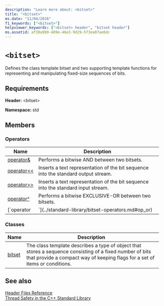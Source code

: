 ```yaml
---
description: "Learn more about: <bitset>"
title: "<bitset>"
ms.date: "11/04/2016"
f1_keywords: ["<bitset>"]
helpviewer_keywords: ["<bitset> header", "bitset header"]
ms.assetid: af30a9b9-489e-46e3-9d29-5f3ea07ae6dc
---
```

# `<bitset>`

Defines the class template bitset and two supporting template functions for representing and manipulating fixed-size sequences of bits.

## Requirements

**Header:** \<bitset>

**Namespace:** std

## Members

### Operators

|Name|Description|
|-|-|
|[operator&](../standard-library/bitset-operators.md#op_amp)|Performs a bitwise AND between two bitsets.|
|[operator<\<](../standard-library/bitset-operators.md#op_lt_lt)|Inserts a text representation of the bit sequence into the standard output stream.|
|[operator>>](../standard-library/bitset-operators.md#op_gt_gt)|Inserts a text representation of the bit sequence into the standard input stream.|
|[operator^](../standard-library/bitset-operators.md#op_xor)|Performs a bitwise EXCLUSIVE-OR between two bitsets.|
|[`operator|`](../standard-library/bitset-operators.md#op_or)|Performs a bitwise OR between two bitsets.|

### Classes

|Name|Description|
|-|-|
|[bitset](../standard-library/bitset-class.md)|The class template describes a type of object that stores a sequence consisting of a fixed number of bits that provide a compact way of keeping flags for a set of items or conditions.|

## See also

[Header Files Reference](../standard-library/cpp-standard-library-header-files.md)\
[Thread Safety in the C++ Standard Library](../standard-library/thread-safety-in-the-cpp-standard-library.md)
